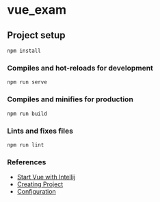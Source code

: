 # vue_exam

## Project setup
```
npm install
```

### Compiles and hot-reloads for development
```
npm run serve
```

### Compiles and minifies for production
```
npm run build
```

### Lints and fixes files
```
npm run lint
```
### References
- [Start Vue with Intellij](https://blo-gu.tistory.com/26)
- [Creating Project](https://cli.vuejs.org/guide/creating-a-project.html)
- [Configuration](https://cli.vuejs.org/config/)
